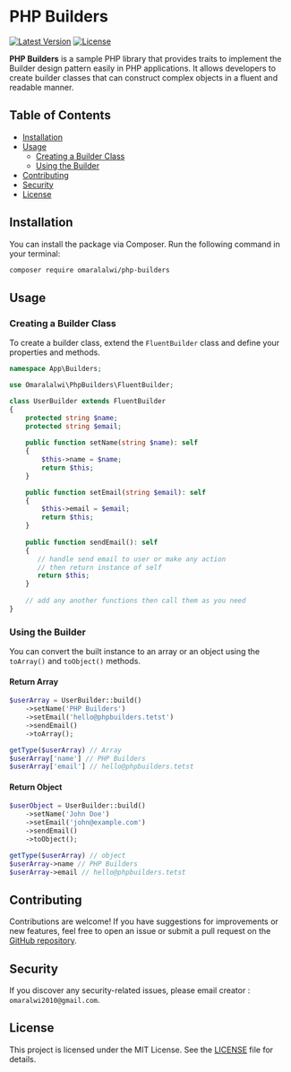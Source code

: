 # PHP Builders

[![Latest Version](https://img.shields.io/github/release/omaralalwi/php-builders.svg?style=flat-square)](https://github.com/omaralalwi/php-builders/releases)
[![License](https://img.shields.io/badge/license-MIT-brightgreen.svg)](https://opensource.org/licenses/MIT)

**PHP Builders** is a sample PHP library that provides traits to implement the Builder design pattern easily in PHP applications. It allows developers to create builder classes that can construct complex objects in a fluent and readable manner.

## Table of Contents

- [Installation](#installation)
- [Usage](#usage)
  - [Creating a Builder Class](#creating-a-builder-class)
  - [Using the Builder](#using-the-builder)
- [Contributing](#contributing)
- [Security](#security)
- [License](#license)

## Installation

You can install the package via Composer. Run the following command in your terminal:

```bash
composer require omaralalwi/php-builders
```

## Usage

### Creating a Builder Class

To create a builder class, extend the `FluentBuilder` class and define your properties and methods.

```php
namespace App\Builders;

use Omaralalwi\PhpBuilders\FluentBuilder;

class UserBuilder extends FluentBuilder
{
    protected string $name;
    protected string $email;
    
    public function setName(string $name): self
    {
        $this->name = $name;
        return $this;
    }

    public function setEmail(string $email): self
    {
        $this->email = $email;
        return $this;
    }
    
    public function sendEmail(): self
    {
       // handle send email to user or make any action
       // then return instance of self
       return $this;
    }
    
    // add any another functions then call them as you need
}
```

### Using the Builder

You can convert the built instance to an array or an object using the `toArray()` and `toObject()` methods.

#### Return Array

```php
$userArray = UserBuilder::build()
    ->setName('PHP Builders')
    ->setEmail('hello@phpbuilders.tetst')
    ->sendEmail()
    ->toArray();

getType($userArray) // Array
$userArray['name'] // PHP Builders
$userArray['email'] // hello@phpbuilders.tetst
```

#### Return Object

```php
$userObject = UserBuilder::build()
    ->setName('John Doe')
    ->setEmail('john@example.com')
    ->sendEmail()
    ->toObject();

getType($userArray) // object
$userArray->name // PHP Builders
$userArray->email // hello@phpbuilders.tetst
```

## Contributing

Contributions are welcome! If you have suggestions for improvements or new features, feel free to open an issue or submit a pull request on the [GitHub repository](https://github.com/omaralalwi/php-builders).

## Security

If you discover any security-related issues, please email creator : `omaralwi2010@gmail.com`.

## License

This project is licensed under the MIT License. See the [LICENSE](LICENSE) file for details.

